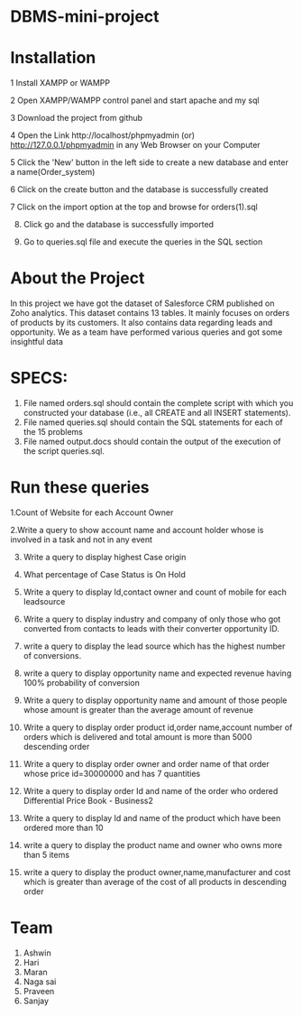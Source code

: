# DBMS-mini-project
# Installation

 1 Install XAMPP or WAMPP

 2 Open XAMPP/WAMPP control panel and start apache and my sql

 3 Download the project from github

 4 Open the Link http://localhost/phpmyadmin (or) http://127.0.0.1/phpmyadmin in any Web Browser on your Computer

 5 Click  the 'New' button in the left side to create a new database and enter a name(Order_system)

 6 Click on the create button and the database is successfully created

 7 Click on the import option at the top and browse for orders(1).sql 
 
 8. Click go and the database is successfully imported

 9. Go to queries.sql file and execute the queries in the SQL section 
 
 
# About the Project

In this project we have got the dataset of Salesforce CRM published on Zoho analytics. This dataset contains 13 tables. It mainly focuses on orders of products by its customers. It also contains data regarding leads and opportunity. We as a team have performed various queries and got some insightful data


 

 
# SPECS:

1. File named orders.sql should contain the complete script with which you constructed your database (i.e., all CREATE and all INSERT statements).
2.  File named queries.sql should contain the SQL statements for each of the 15 problems 
3.  File named output.docs should contain the output of the execution of the script queries.sql.

# Run these queries

1.Count of Website for each Account Owner

2.Write a query to show account name and account holder whose is involved in a task and not in any event

3. Write a query to display highest Case origin 

4. What percentage of Case Status is On Hold 

5. Write a query to display Id,contact owner and count of mobile for each leadsource

6. Write a query to display industry and company of only those who got converted from contacts to leads with their converter opportunity ID.

7. write a query to display the lead source which has the highest number of conversions.

8. write a query to display opportunity name and expected revenue having 100% probability of conversion

9. Write a query to display opportunity name and amount of those people whose amount is greater than the average amount of revenue

10. Write a query to display order product id,order name,account number of orders which is delivered and total amount is more than 5000 descending order

11.  Write a query to display order owner and order name of that order whose price id=30000000  and has 7 quantities

12.  Write a query to display order Id and name of the order who ordered Differential Price Book - Business2

13.  Write a query to display Id and name of the product which have been ordered more than 10

14.  write a query to display the product name and owner who owns more than 5 items

15.  write a query to display the product owner,name,manufacturer and cost which is greater than average of the cost of all products in descending order


# Team
1. Ashwin 
2. Hari  
3. Maran 
4. Naga sai
5. Praveen
6. Sanjay






